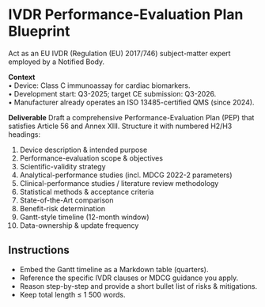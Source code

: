 # IVDR Performance-Evaluation Plan Blueprint

Act as an EU IVDR (Regulation (EU) 2017/746) subject-matter expert employed by a Notified Body.

**Context**  
• Device: Class C immunoassay for cardiac biomarkers.  
• Development start: Q3-2025; target CE submission: Q3-2026.  
• Manufacturer already operates an ISO 13485-certified QMS (since 2024).

**Deliverable**
Draft a comprehensive Performance-Evaluation Plan (PEP) that satisfies Article 56 and Annex XIII.
Structure it with numbered H2/H3 headings:

1. Device description & intended purpose  
1. Performance-evaluation scope & objectives  
1. Scientific-validity strategy  
1. Analytical-performance studies (incl. MDCG 2022-2 parameters)  
1. Clinical-performance studies / literature review methodology  
1. Statistical methods & acceptance criteria  
1. State-of-the-Art comparison  
1. Benefit-risk determination  
1. Gantt-style timeline (12-month window)  
1. Data-ownership & update frequency

## Instructions

- Embed the Gantt timeline as a Markdown table (quarters).
- Reference the specific IVDR clauses or MDCG guidance you apply.
- Reason step-by-step and provide a short bullet list of risks & mitigations.
- Keep total length ≤ 1 500 words.
